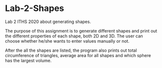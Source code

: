 # Lab-2-Shapes
Lab 2 ITHS 2020 about generating shapes.

The purpose of this assignment is to generate different shapes and print out the different properties of each shape, both 2D and 3D.
The user can choose whether he/she wants to enter values manually or not.

After the all the shapes are listed, the program also prints out total circumference of triangles, average area for all shapes and which sphere has the largest volume.
